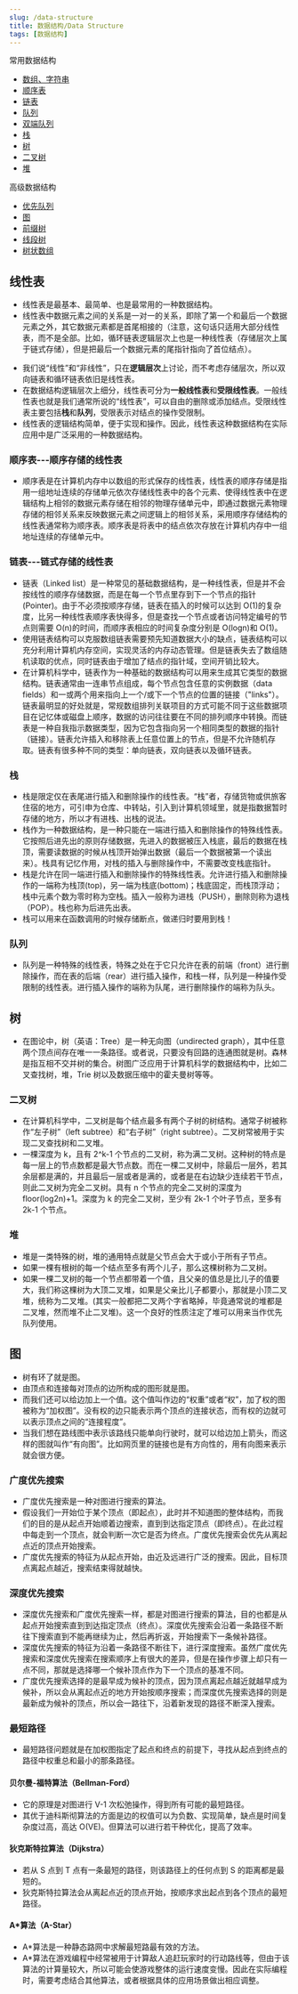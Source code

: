 ```yaml
---
slug: /data-structure
title: 数据结构/Data Structure
tags: [数据结构]
---
```


常用数据结构

- [数组、字符串](数据结构/a1)
- [顺序表](数据结构/a1)
- [链表](数据结构/a2)
- [队列](数据结构/a3)
- [双端队列](数据结构/a1)
- [栈](数据结构/a4)
- [树](数据结构/a5)
- [二叉树](数据结构/a6)
- [堆](数据结构/a7)

高级数据结构

- [优先队列](数据结构/a1)
- [图](数据结构/a1)
- [前缀树](数据结构/a1)
- [线段树](数据结构/a1)
- [树状数组](数据结构/a1)

## 线性表

- 线性表是最基本、最简单、也是最常用的一种数据结构。
- 线性表中数据元素之间的关系是一对一的关系，即除了第一个和最后一个数据元素之外，其它数据元素都是首尾相接的（注意，这句话只适用大部分线性表，而不是全部。比如，循环链表逻辑层次上也是一种线性表（存储层次上属于链式存储），但是把最后一个数据元素的尾指针指向了首位结点）。
<!-- more -->
- 我们说“线性”和“非线性”，只在**逻辑层次**上讨论，而不考虑存储层次，所以双向链表和循环链表依旧是线性表。
- 在数据结构逻辑层次上细分，线性表可分为**一般线性表**和**受限线性表**。一般线性表也就是我们通常所说的“线性表”，可以自由的删除或添加结点。受限线性表主要包括**栈**和**队列**，受限表示对结点的操作受限制。
- 线性表的逻辑结构简单，便于实现和操作。因此，线性表这种数据结构在实际应用中是广泛采用的一种数据结构。

### 顺序表---顺序存储的线性表

- 顺序表是在计算机内存中以数组的形式保存的线性表，线性表的顺序存储是指用一组地址连续的存储单元依次存储线性表中的各个元素、使得线性表中在逻辑结构上相邻的数据元素存储在相邻的物理存储单元中，即通过数据元素物理存储的相邻关系来反映数据元素之间逻辑上的相邻关系，采用顺序存储结构的线性表通常称为顺序表。顺序表是将表中的结点依次存放在计算机内存中一组地址连续的存储单元中。

### 链表---链式存储的线性表

- 链表（Linked list）是一种常见的基础数据结构，是一种线性表，但是并不会按线性的顺序存储数据，而是在每一个节点里存到下一个节点的指针(Pointer)。由于不必须按顺序存储，链表在插入的时候可以达到 O(1)的复杂度，比另一种线性表顺序表快得多，但是查找一个节点或者访问特定编号的节点则需要 O(n)的时间，而顺序表相应的时间复杂度分别是 O(logn)和 O(1)。
- 使用链表结构可以克服数组链表需要预先知道数据大小的缺点，链表结构可以充分利用计算机内存空间，实现灵活的内存动态管理。但是链表失去了数组随机读取的优点，同时链表由于增加了结点的指针域，空间开销比较大。
- 在计算机科学中，链表作为一种基础的数据结构可以用来生成其它类型的数据结构。链表通常由一连串节点组成，每个节点包含任意的实例数据（data fields）和一或两个用来指向上一个/或下一个节点的位置的链接（"links"）。链表最明显的好处就是，常规数组排列关联项目的方式可能不同于这些数据项目在记忆体或磁盘上顺序，数据的访问往往要在不同的排列顺序中转换。而链表是一种自我指示数据类型，因为它包含指向另一个相同类型的数据的指针（链接）。链表允许插入和移除表上任意位置上的节点，但是不允许随机存取。链表有很多种不同的类型：单向链表，双向链表以及循环链表。

### 栈

- 栈是限定仅在表尾进行插入和删除操作的线性表。“栈”者，存储货物或供旅客住宿的地方，可引申为仓库、中转站，引入到计算机领域里，就是指数据暂时存储的地方，所以才有进栈、出栈的说法。
- 栈作为一种数据结构，是一种只能在一端进行插入和删除操作的特殊线性表。它按照后进先出的原则存储数据，先进入的数据被压入栈底，最后的数据在栈顶，需要读数据的时候从栈顶开始弹出数据（最后一个数据被第一个读出来）。栈具有记忆作用，对栈的插入与删除操作中，不需要改变栈底指针。
- 栈是允许在同一端进行插入和删除操作的特殊线性表。允许进行插入和删除操作的一端称为栈顶(top)，另一端为栈底(bottom)；栈底固定，而栈顶浮动；栈中元素个数为零时称为空栈。插入一般称为进栈（PUSH），删除则称为退栈（POP）。栈也称为后进先出表。
- 栈可以用来在函数调用的时候存储断点，做递归时要用到栈！

### 队列

- 队列是一种特殊的线性表，特殊之处在于它只允许在表的前端（front）进行删除操作，而在表的后端（rear）进行插入操作，和栈一样，队列是一种操作受限制的线性表。进行插入操作的端称为队尾，进行删除操作的端称为队头。

## 树

- 在图论中，树（英语：Tree）是一种无向图（undirected graph），其中任意两个顶点间存在唯一一条路径。或者说，只要没有回路的连通图就是树。森林是指互相不交并树的集合。树图广泛应用于计算机科学的数据结构中，比如二叉查找树，堆，Trie 树以及数据压缩中的霍夫曼树等等。

### 二叉树

- 在计算机科学中，二叉树是每个结点最多有两个子树的树结构。通常子树被称作“左子树”（left subtree）和“右子树”（right subtree）。二叉树常被用于实现二叉查找树和二叉堆。
- 一棵深度为 k，且有 2^k-1 个节点的二叉树，称为满二叉树。这种树的特点是每一层上的节点数都是最大节点数。而在一棵二叉树中，除最后一层外，若其余层都是满的，并且最后一层或者是满的，或者是在右边缺少连续若干节点，则此二叉树为完全二叉树。具有 n 个节点的完全二叉树的深度为 floor(log2n)+1。深度为 k 的完全二叉树，至少有 2k-1 个叶子节点，至多有 2k-1 个节点。

### 堆

- 堆是一类特殊的树，堆的通用特点就是父节点会大于或小于所有子节点。
- 如果一棵有根树的每一个结点至多有两个儿子，那么这棵树称为二叉树。
- 如果一棵二叉树的每一个节点都带着一个值，且父亲的值总是比儿子的值要大，我们称这棵树为大顶二叉堆，如果是父亲比儿子都要小，那就是小顶二叉堆，统称为二叉堆。(其实一般都把二叉两个字省略掉，毕竟通常说的堆都是二叉堆，然而堆不止二叉堆)。这一个良好的性质注定了堆可以用来当作优先队列使用。

## 图

- 树有环了就是图。
- 由顶点和连接每对顶点的边所构成的图形就是图。
- 而我们还可以给边加上一个值。这个值叫作边的“权重”或者“权”，加了权的图被称为“加权图”。没有权的边只能表示两个顶点的连接状态，而有权的边就可以表示顶点之间的“连接程度”。
- 当我们想在路线图中表示该路线只能单向行驶时，就可以给边加上箭头，而这样的图就叫作“有向图”。比如网页里的链接也是有方向性的，用有向图来表示就会很方便。

### 广度优先搜索

- 广度优先搜索是一种对图进行搜索的算法。
- 假设我们一开始位于某个顶点（即起点），此时并不知道图的整体结构，而我们的目的是从起点开始顺着边搜索，直到到达指定顶点（即终点）。在此过程中每走到一个顶点，就会判断一次它是否为终点。广度优先搜索会优先从离起点近的顶点开始搜索。
- 广度优先搜索的特征为从起点开始，由近及远进行广泛的搜索。因此，目标顶点离起点越近，搜索结束得就越快。

### 深度优先搜索

- 深度优先搜索和广度优先搜索一样，都是对图进行搜索的算法，目的也都是从起点开始搜索直到到达指定顶点（终点）。深度优先搜索会沿着一条路径不断往下搜索直到不能再继续为止，然后再折返，开始搜索下一条候补路径。
- 深度优先搜索的特征为沿着一条路径不断往下，进行深度搜索。虽然广度优先搜索和深度优先搜索在搜索顺序上有很大的差异，但是在操作步骤上却只有一点不同，那就是选择哪一个候补顶点作为下一个顶点的基准不同。
- 广度优先搜索选择的是最早成为候补的顶点，因为顶点离起点越近就越早成为候补，所以会从离起点近的地方开始按顺序搜索；而深度优先搜索选择的则是最新成为候补的顶点，所以会一路往下，沿着新发现的路径不断深入搜索。

### 最短路径

- 最短路径问题就是在加权图指定了起点和终点的前提下，寻找从起点到终点的路径中权重总和最小的那条路径。

#### 贝尔曼-福特算法（Bellman-Ford）

- 它的原理是对图进行 V-1 次松弛操作，得到所有可能的最短路径。
- 其优于迪科斯彻算法的方面是边的权值可以为负数、实现简单，缺点是时间复杂度过高，高达 O(VE)。但算法可以进行若干种优化，提高了效率。

#### 狄克斯特拉算法（Dijkstra）

- 若从 S 点到 T 点有一条最短的路径，则该路径上的任何点到 S 的距离都是最短的。
- 狄克斯特拉算法会从离起点近的顶点开始，按顺序求出起点到各个顶点的最短路径。

#### A\*算法（A-Star）

- A\*算法是一种静态路网中求解最短路最有效的方法。
- A\*算法在游戏编程中经常被用于计算敌人追赶玩家时的行动路线等，但由于该算法的计算量较大，所以可能会使游戏整体的运行速度变慢。因此在实际编程时，需要考虑结合其他算法，或者根据具体的应用场景做出相应调整。
